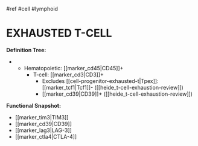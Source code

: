 #ref #cell #lymphoid

# EXHAUSTED T-CELL

**Definition Tree:**
- - Hematopoietic: [[marker_cd45|CD45]]+ 
	- T-cell: [[marker_cd3|CD3]]+ 
		- Excludes [[cell-progenitor-exhausted-t|Tpex]]: [[marker_tcf1|Tcf1]]- ([[heide_t-cell-exhaustion-review]])
		- [[marker_cd39|CD39]]+ ([[heide_t-cell-exhaustion-review]])

**Functional Snapshot:**
- [[marker_tim3|TIM3]]
- [[marker_cd39|CD39]]
- [[marker_lag3|LAG-3]]
- [[marker_ctla4|CTLA-4]]

